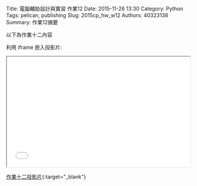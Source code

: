 Title: 電腦輔助設計與實習 作業12
Date: 2015-11-26 13:30
Category: Python
Tags: pelican, publishing
Slug: 2015cp_hw_w12
Authors: 40323138
Summary: 作業12摘要

以下為作業十二內容

利用 iframe 嵌入投影片:

<iframe src="simplest11.html" width="500" height="300"></iframe>

[作業十二投影片](simplest11.html){:target="_blank"}

